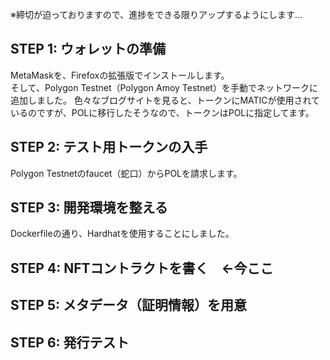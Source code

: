 ※締切が迫っておりますので、進捗をできる限りアップするようにします...

## STEP 1: ウォレットの準備
MetaMaskを、Firefoxの拡張版でインストールします。  
そして、Polygon Testnet（Polygon Amoy Testnet）を手動でネットワークに追加しました。
色々なブログサイトを見ると、トークンにMATICが使用されているのですが、POLに移行したそうなので、トークンはPOLに指定してます。
## STEP 2: テスト用トークンの入手
Polygon Testnetのfaucet（蛇口）からPOLを請求します。
## STEP 3: 開発環境を整える
Dockerfileの通り、Hardhatを使用することにしました。
## STEP 4: NFTコントラクトを書く　**←今ここ**
## STEP 5: メタデータ（証明情報）を用意
## STEP 6: 発行テスト
